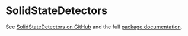 # SolidStateDetectors

See [SolidStateDetectors on GitHub](https://github.com/JuliaPhysics/SolidStateDetectors.jl)
and the full [package documentation](https://juliaphysics.github.io/SolidStateDetectors.jl/stable/).
